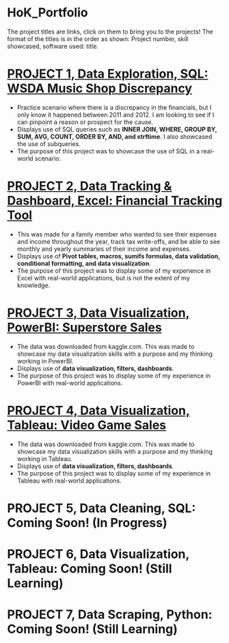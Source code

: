 # HoK_Portfolio  

The project titles are links, click on them to bring you to the projects! The format of the titles is in the order as shown: Project number, skill showcased, software used: title.

# [PROJECT 1, Data Exploration, SQL: WSDA Music Shop Discrepancy](https://github.com/keviinvh/HoK_SQL)  

- Practice scenario where there is a discrepancy in the financials, but I only know it happened between 2011 and 2012. I am looking to see if I can pinpoint a reason or prospect for the cause.  
- Displays use of SQL queries such as **INNER JOIN, WHERE, GROUP BY, SUM, AVG, COUNT, ORDER BY, AND, and strftime**. I also showcased the use of subqueries.  
- The purpose of this project was to showcase the use of SQL in a real-world scenario.  

# [PROJECT 2, Data Tracking & Dashboard, Excel: Financial Tracking Tool](https://github.com/keviinvh/HoK_Excel.git)

- This was made for a family member who wanted to see their expenses and income throughout the year, track tax write-offs, and be able to see monthly and yearly summaries of their income and expenses.
- Displays use of **Pivot tables, macros, sumifs formulas, data validation, conditional formatting, and data visualization**.
- The purpose of this project was to display some of my experience in Excel with real-world applications, but is not the extent of my knowledge.

# [PROJECT 3, Data Visualization, PowerBI: Superstore Sales](https://github.com/keviinvh/HoK_PowerBI.git)

- The data was downloaded from kaggle.com. This was made to showcase my data visualization skills with a purpose and my thinking working in PowerBI.
- Displays use of **data visualization, filters, dashboards**.
- The purpose of this project was to display some of my experience in PowerBI with real-world applications.

# [PROJECT 4, Data Visualization, Tableau: Video Game Sales ](https://github.com/keviinvh/HoK_Tableau.git)

- The data was downloaded from kaggle.com. This was made to showcase my data visualization skills with a purpose and my thinking working in Tableau.
- Displays use of **data visualization, filters, dashboards**.
- The purpose of this project was to display some of my experience in Tableau with real-world applications.


# PROJECT 5, Data Cleaning, SQL: Coming Soon! (In Progress)

# PROJECT 6, Data Visualization, Tableau: Coming Soon! (Still Learning)

# PROJECT 7, Data Scraping, Python: Coming Soon! (Still Learning)



